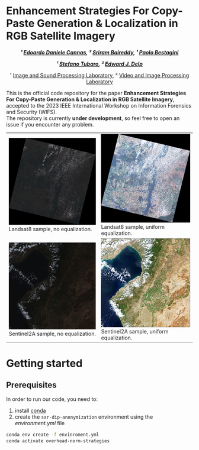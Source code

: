# Enhancement Strategies For Copy-Paste Generation & Localization in RGB Satellite Imagery 
<div align="center">
  
<!-- **Authors:** -->

**_¹ [Edoardo Daniele Cannas](linkedin.com/in/edoardo-daniele-cannas-9a7355146/), ² [Sriram Baireddy](https://www.linkedin.com/in/sbairedd/), ¹ [Paolo Bestagini](https://www.linkedin.com/in/paolo-bestagini-390b461b4/)_**

**_¹ [Stefano Tubaro](https://www.linkedin.com/in/stefano-tubaro-73aa9916/), ² [Edward J. Delp](https://www.linkedin.com/in/ejdelp/)_**


<!-- **Affiliations:** -->

¹ [Image and Sound Processing Laboratory](http://ispl.deib.polimi.it/), ² [Video and Image Processing Laboratory](https://engineering.purdue.edu/~ips/index.html)
</div>

This is the official code repository for the paper **Enhancement Strategies For Copy-Paste Generation & Localization in RGB Satellite Imagery**, accepted to the 2023 IEEE International Workshop on Information Forensics and Security (WIFS).  
The repository is currently **under development**, so feel free to open an issue if you encounter any problem.

<table>
  <tr>
    <td>
        <img src="assets/landsat8_no_equalization.png">
        Landsat8 sample, no equalization.
    </td>
    <td>
        <img src="assets/landsat8_uniform_equalization.png">
        Landsat8 sample, uniform equalization.
    </td>
  </tr>
  <tr>
    <td>
        <img src="assets/sentinel2a_no_equalization.png">
        Sentinel2A sample, no equalization.
    </td>
    <td>
        <img src="assets/sentinel2a_uniform_equalization.png">
        Sentinel2A sample, uniform equalization.
    </td>
  </tr>
</table>

# Getting started

## Prerequisites
In order to run our code, you need to:
1. install [conda](https://docs.conda.io/en/latest/miniconda.html)
2. create the `sar-dip-anonymization` environment using the *environment.yml* file
```bash
conda env create -f envinroment.yml
conda activate overhead-norm-strategies
```

